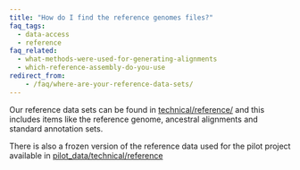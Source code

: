 ```yaml
---
title: "How do I find the reference genomes files?"
faq_tags:
  - data-access
  - reference
faq_related:
  - what-methods-were-used-for-generating-alignments
  - which-reference-assembly-do-you-use
redirect_from:
    - /faq/where-are-your-reference-data-sets/
---
```


Our reference data sets can be found in [technical/reference/](ftp://ftp.1000genomes.ebi.ac.uk/vol1/ftp/technical/reference/) and this includes items like the reference genome, ancestral alignments and standard annotation sets.

There is also a frozen version of the reference data used for the pilot project available in [pilot_data/technical/reference](ftp://ftp.1000genomes.ebi.ac.uk/vol1/ftp/pilot_data/technical/reference/)
